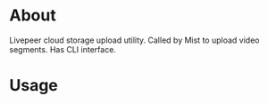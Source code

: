 # About
Livepeer cloud storage upload utility. Called by Mist to upload video segments. Has CLI interface.

# Usage
```

```